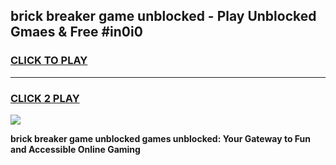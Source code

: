 
## brick breaker game unblocked - Play Unblocked Gmaes & Free #in0i0
<h3>
<a href="https://news.freeplayer.one?title=brick_breaker_game_unblocked&ref=03M">CLICK TO PLAY</a></h3>
<hr>

<h3>
<a href="https://news.freeplayer.one?title=brick_breaker_game_unblocked&ref=03M">CLICK 2 PLAY</a>
  
</h3>

<a href="https://news.freeplayer.one?title=brick_breaker_game_unblocked&ref=03M"><img src="https://clearcache.store/games.png"></a>


**brick breaker game unblocked games unblocked: Your Gateway to Fun and Accessible Online Gaming**
